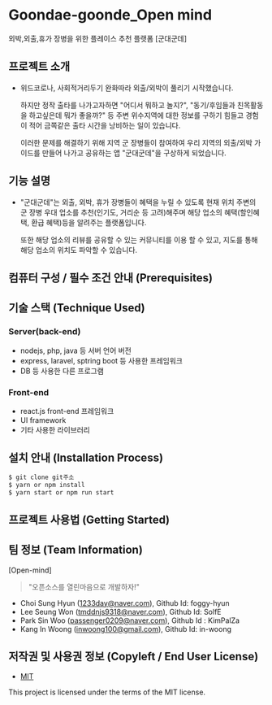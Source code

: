 # Goondae-goonde_Open mind
외박,외출,휴가 장병을 위한 플레이스 추천 플랫폼 [군대군데]

## 프로젝트 소개
 - 위드코로나, 사회적거리두기 완화따라 외출/외박이 풀리기 시작했습니다. 
 
   하지만 정작 출타를 나가고자하면 "어디서 뭐하고 놀지?", "동기/후임들과 친목활동을 하고싶은데 뭐가 좋을까?" 등 주변 위수지역에 대한 정보를 구하기 힘들고 경험이 적어 금쪽같은 출타 시간을 낭비하는 일이 있습니다. 

   이러한 문제를 해결하기 위해 지역 군 장병들이 참여하여 우리 지역의 외출/외박 가이드를 만들어 나가고 공유하는 앱 "군대군데"을 구상하게 되었습니다. 

## 기능 설명
 - "군대군데"는 외출, 외박, 휴가 장병들이 혜택을 누릴 수 있도록 현재 위치 주변의 군 장병 우대 업소를 추천(인기도, 거리순 등 고려)해주며 해당 업소의 혜택(할인혜택, 환급 혜택)등을 알려주는 플랫폼입니다.
 
   또한 해당 업소의 리뷰를 공유할 수 있는 커뮤니티를 이용 할 수 있고, 지도를 통해 해당 업소의 위치도 파악할 수 있습니다.

## 컴퓨터 구성 / 필수 조건 안내 (Prerequisites)

## 기술 스택 (Technique Used) 
### Server(back-end)
 -  nodejs, php, java 등 서버 언어 버전 
 - express, laravel, sptring boot 등 사용한 프레임워크 
 - DB 등 사용한 다른 프로그램 
 
### Front-end
 -  react.js front-end 프레임워크 
 -  UI framework
 - 기타 사용한 라이브러리

## 설치 안내 (Installation Process)
```bash
$ git clone git주소
$ yarn or npm install
$ yarn start or npm run start
```

## 프로젝트 사용법 (Getting Started)

## 팀 정보 (Team Information)
[Open-mind]
> "오픈소스를 열린마음으로 개발하자!"

- Choi Sung Hyun (1233day@naver.com), Github Id: foggy-hyun
- Lee Seung Won (tmddnjs9318@naver.com), Github Id: SolfE
- Park Sin Woo (passenger0209@naver.com), Github Id : KimPalZa
- Kang In Woong (inwoong100@gmail.com), Github Id: in-woong  


## 저작권 및 사용권 정보 (Copyleft / End User License)
 * [MIT](https://github.com/osamhack2022/WEB_APP_Goondae-goonde_Open-mind/blob/main/LICENSE)

This project is licensed under the terms of the MIT license.
